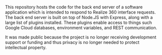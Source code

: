 This repository hosts the code for the back end server of a software application which is intended to respond to Realize 360 interface requests. 
The back end server is built on top of Node.JS with Express, along with a large list of plugins installed. These plugins enable access to things such Google Cloud databases, environment variables, and REST communication.

It was made public because the project is no longer receiving development support or funding and thus privacy is no longer needed to protect intellectual property.
